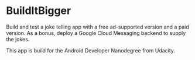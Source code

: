 # BuildItBigger

Build and test a joke telling app with a free ad-supported version and a paid version. As a bonus, deploy a Google Cloud Messaging backend to supply the jokes.

This app is build for the Android Developer Nanodegree from Udacity.
